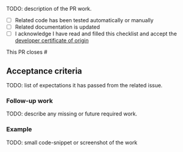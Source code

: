 TODO: description of the PR work.

- [ ] Related code has been tested automatically or manually
- [ ] Related documentation is updated
- [ ] I acknowledge I have read and filled this checklist and accept the
      [developer certificate of origin](https://developercertificate.org/)

This PR closes #

## Acceptance criteria

TODO: list of expectations it has passed from the related issue.

### Follow-up work

TODO: describe any missing or future required work.

### Example

TODO: small code-snippet or screenshot of the work
